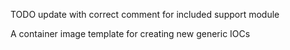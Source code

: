 TODO update with correct comment for included support module

A container image template for creating new generic IOCs

